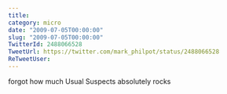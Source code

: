 ```yaml
---
title: 
category: micro
date: "2009-07-05T00:00:00"
slug: "2009-07-05T00:00:00"
TwitterId: 2488066528
TweetUrl: https://twitter.com/mark_philpot/status/2488066528
ReTweetUser: 
---
```


forgot how much Usual Suspects absolutely rocks